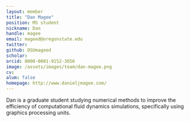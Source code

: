 ```yaml
---
layout: member
title: "Dan Magee"
position: MS student
nickname: Dan
handle: magee
email: mageed@oregonstate.edu
twitter:
github: OSUmageed
scholar:
orcid: 0000-0001-9152-3656
image: /assets/images/team/dan-magee.png
cv:
alum: false
homepage: http://www.danieljmagee.com/
---
```

Dan is a graduate student studying numerical methods to improve the efficiency of computational fluid dynamics simulations, specifically using graphics processing units.


[Oregon State University]: http://oregonstate.edu/
[School of Mechanical, Industrial, and Manufacturing Engineering]: http://mime.oregonstate.edu
